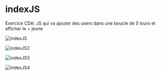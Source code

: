 # indexJS
Exercice CDA: JS qui va ajouter des users dans une boucle de 5 tours et afficher le + jeune

![indexJS](https://github.com/Camille-Durand/CoursJS/assets/75265358/d9e70f8c-5328-49f0-8c53-1ceca4e5d8e7)

![indexJS2](https://github.com/Camille-Durand/CoursJS/assets/75265358/ebb2891d-4504-48c6-a6f0-a89421b81d6f)

![indexJS3](https://github.com/Camille-Durand/CoursJS/assets/75265358/615ed7f7-7e9e-4a87-a081-07c2b269f42d)

![indexJS4](https://github.com/Camille-Durand/CoursJS/assets/75265358/f9ef4ce0-d2ca-4c7e-8fbc-1d38446a76c2)
